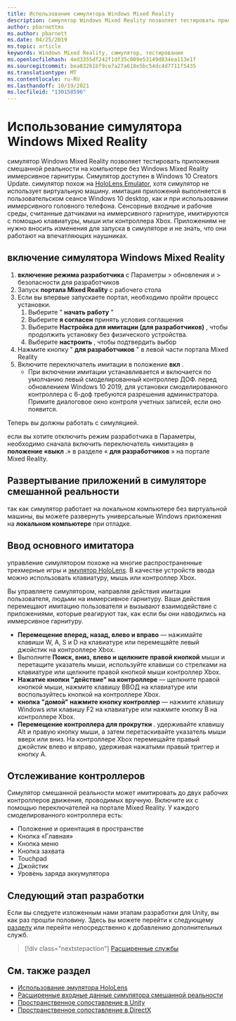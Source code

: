 ```yaml
---
title: Использование симулятора Windows Mixed Reality
description: симулятор Windows Mixed Reality позволяет тестировать приложения смешанной реальности на компьютере без Windows Mixed Reality иммерсивное гарнитуры.
author: pbarnettms
ms.author: pbarnett
ms.date: 04/25/2019
ms.topic: article
keywords: Windows Mixed Reality, симулятор, тестирование
ms.openlocfilehash: 4ed3355df242f1df35c009e53149d834ea113e1f
ms.sourcegitcommit: bea83261bf9ce7a27a618e5bc54dc4d7711f5435
ms.translationtype: MT
ms.contentlocale: ru-RU
ms.lasthandoff: 10/19/2021
ms.locfileid: "130158596"
---
```

# <a name="using-the-windows-mixed-reality-simulator"></a>Использование симулятора Windows Mixed Reality

симулятор Windows Mixed Reality позволяет тестировать приложения смешанной реальности на компьютере без Windows Mixed Reality иммерсивное гарнитуры. Симулятор доступен в Windows 10 Creators Update. симулятор похож на [HoloLens Emulator](using-the-hololens-emulator.md), хотя симулятор не использует виртуальную машину. имитация приложений выполняется в пользовательском сеансе Windows 10 desktop, как и при использовании иммерсивного головного телефона. Сенсорные входные и рабочие среды, считанные датчиками на иммерсивного гарнитуре, имитируются с помощью клавиатуры, мыши или контроллера Xbox. Приложениям не нужно вносить изменения для запуска в симуляторе и не знать, что они работают на впечатляющих наушниках.

## <a name="enabling-the-windows-mixed-reality-simulator"></a>включение симулятора Windows Mixed Reality

1. **включение режима разработчика** с Параметры > обновления и > безопасности для разработчиков
2. Запуск **портала Mixed Reality** с рабочего стола
3. Если вы впервые запускаете портал, необходимо пройти процесс установки.
   1. Выберите " **начать работу** "
   2. Выберите **я согласен** принять условия соглашения
   3. Выберите **Настройка для имитации (для разработчиков)** , чтобы продолжить установку без физического устройства.
   4. Выберите **настроить** , чтобы подтвердить выбор
4. Нажмите кнопку " **для разработчиков** " в левой части портала Mixed Reality
5. Включите переключатель имитации в положение **вкл** .
   * При включении имитации устанавливается и включается по умолчанию левый смоделированный контроллер ДОФ.  перед обновлением Windows 10 2019, для установки смоделированного контроллера с 6-доф требуются разрешения администратора.  Примите диалоговое окно контроля учетных записей, если оно появится.

Теперь вы должны работать с симуляцией.

если вы хотите отключить режим разработчика в Параметры, необходимо сначала включить переключатель «имитация» в **положение «выкл** .» в разделе « **для разработчиков** » на портале Mixed Reality.

## <a name="deploying-apps-to-the-mixed-reality-simulator"></a>Развертывание приложений в симуляторе смешанной реальности

так как симулятор работает на локальном компьютере без виртуальной машины, вы можете развернуть универсальные Windows приложения на **локальном компьютере** при отладке.

## <a name="basic-simulator-input"></a>Ввод основного имитатора

управление симулятором похоже на многие распространенные трехмерные игры и [эмулятор HoloLens](using-the-hololens-emulator.md). В качестве устройств ввода можно использовать клавиатуру, мышь или контроллер Xbox.

Вы управляете симулятором, направляя действия имитации пользователя, людьми на иммерсивное гарнитуру. Ваши действия перемещают имитацию пользователя и вызывают взаимодействие с приложениями, которые реагируют так, как если бы они наводились на иммерсивное гарнитуру.
* **Перемещение вперед, назад, влево и вправо** — нажимайте клавиши W, A, S и D на клавиатуре или перемещайте левый джойстик на контроллере Xbox.
* Выполните **Поиск, вниз, влево и щелкните правой кнопкой** мыши и перетащите указатель мыши, используйте клавиши со стрелками на клавиатуре или щелкните правой кнопкой мыши контроллер Xbox.
* **Нажатие кнопки "действие" на контроллере** — щелкните правой кнопкой мыши, нажмите клавишу ВВОД на клавиатуре или воспользуйтесь кнопкой на контроллере Xbox.
* **кнопка "домой" нажмите кнопку контроллер** — нажмите клавишу Windows или клавишу F2 на клавиатуре или нажмите кнопку B на контроллере Xbox.
* **Перемещение контроллера для прокрутки** . удерживайте клавишу Alt и правую кнопку мыши, а затем перетаскивайте указатель мыши вверх или вниз. На контроллере Xbox перемещайте правый джойстик влево и вправо, удерживая нажатыми правый триггер и кнопку A.

## <a name="tracked-controllers"></a>Отслеживание контроллеров

Симулятор смешанной реальности может имитировать до двух рабочих контроллеров движения, проводимых вручную. Включите их с помощью переключателей на портале Mixed Reality. У каждого смоделированного контроллера есть:
* Положение и ориентация в пространстве
* Кнопка «Главная»
* Кнопка меню
* Кнопка захвата
* Touchpad
* Джойстик
* Уровень заряда аккумулятора

## <a name="next-development-checkpoint"></a>Следующий этап разработки

Если вы следуете изложенным нами этапам разработки для Unity, вы как раз прошли половину. Здесь вы можете перейти к следующему [разделу](../../develop/unity/unity-development-overview.md#4-deploying-to-a-device-or-emulator) или перейти непосредственно к добавлению дополнительных служб.

> [!div class="nextstepaction"]
> [Расширенные службы](../../develop/unity/unity-development-overview.md#5-adding-services)


## <a name="see-also"></a>См. также раздел
* [Использование эмулятора HoloLens](using-the-hololens-emulator.md)
* [Расширенные входные данные симулятора смешанной реальности](advanced-hololens-emulator-and-mixed-reality-simulator-input.md)
* [Пространственное сопоставление в Unity](../../develop/unity/spatial-mapping-in-unity.md)
* [Пространственное сопоставление в DirectX](../../develop/native/spatial-mapping-in-directx.md)
